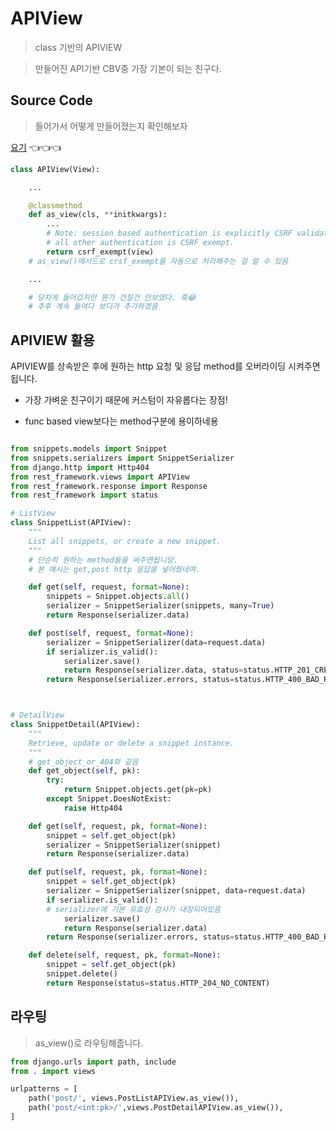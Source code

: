 # APIView
> class 기반의 APIVIEW

> 만들어진 API기반 CBV중 가장 기본이 되는 친구다.

## Source Code
> 들어가서 어떻게 만들어졌는지 확인해보자

[요기](https://github.com/encode/django-rest-framework/blob/8cba4f87ca8e785d1a8c022a7a8ea9649e049c11/rest_framework/views.py#L115) 👈👈👈
```python
class APIView(View):

    ...

    @classmethod
    def as_view(cls, **initkwargs):
        ...      
        # Note: session based authentication is explicitly CSRF validated,
        # all other authentication is CSRF exempt.
        return csrf_exempt(view)
    # as_view()메서드로 crsf_exempt를 자동으로 처리해주는 걸 알 수 있음

    ...

    # 당차게 들어갔지만 뭔가 건질건 안보였다. 흑😂
    # 추후 계속 들여다 보다가 추가하겠음
```

## APIVIEW 활용
APIVIEW를 상속받은 후에 원하는 http 요청 및 응답 method를 오버라이딩 시켜주면 됩니다.

- 가장 가벼운 친구이기 때문에 커스텀이 자유롭다는 장점!

- func based view보다는 method구분에 용이하네용

```python

from snippets.models import Snippet
from snippets.serializers import SnippetSerializer
from django.http import Http404
from rest_framework.views import APIView
from rest_framework.response import Response
from rest_framework import status

# ListView
class SnippetList(APIView):
    """
    List all snippets, or create a new snippet.
    """
    # 단순히 원하는 method들을 써주면됩니당.
    # 본 예시는 get,post http 응답을 넣어줬네여.

    def get(self, request, format=None):
        snippets = Snippet.objects.all()
        serializer = SnippetSerializer(snippets, many=True)
        return Response(serializer.data)

    def post(self, request, format=None):
        serializer = SnippetSerializer(data=request.data)
        if serializer.is_valid():
            serializer.save()
            return Response(serializer.data, status=status.HTTP_201_CREATED)
        return Response(serializer.errors, status=status.HTTP_400_BAD_REQUEST)



# DetailView
class SnippetDetail(APIView):
    """
    Retrieve, update or delete a snippet instance.
    """
    # get_object_or_404와 같음
    def get_object(self, pk):
        try:
            return Snippet.objects.get(pk=pk)
        except Snippet.DoesNotExist:
            raise Http404

    def get(self, request, pk, format=None):
        snippet = self.get_object(pk)
        serializer = SnippetSerializer(snippet)
        return Response(serializer.data)

    def put(self, request, pk, format=None):
        snippet = self.get_object(pk)
        serializer = SnippetSerializer(snippet, data=request.data)
        if serializer.is_valid():
        # serializer에 기본 유효성 검사가 내장되어있음
            serializer.save()
            return Response(serializer.data)
        return Response(serializer.errors, status=status.HTTP_400_BAD_REQUEST)

    def delete(self, request, pk, format=None):
        snippet = self.get_object(pk)
        snippet.delete()
        return Response(status=status.HTTP_204_NO_CONTENT)
```

## 라우팅
> as_view()로 라우팅해줍니다.
```python
from django.urls import path, include
from . import views

urlpatterns = [
    path('post/', views.PostListAPIView.as_view()),
    path('post/<int:pk>/',views.PostDetailAPIView.as_view()),
]
```